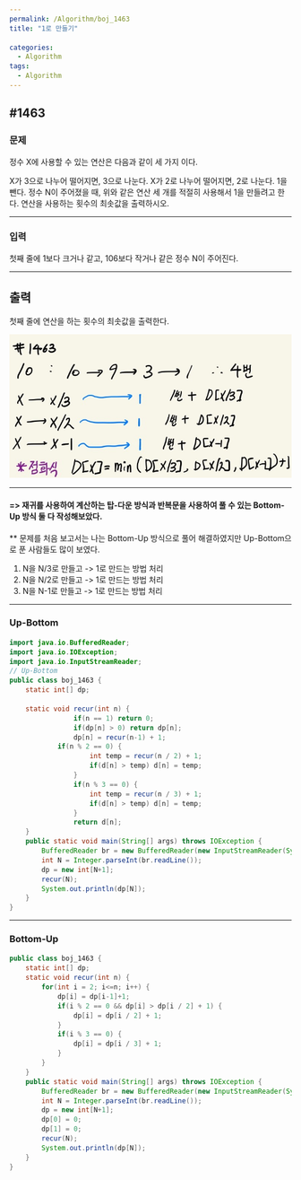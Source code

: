 ```yaml
---
permalink: /Algorithm/boj_1463
title: "1로 만들기"

categories:
  - Algorithm
tags:
  - Algorithm
---
```


## #1463

### 문제

정수 X에 사용할 수 있는 연산은 다음과 같이 세 가지 이다.

X가 3으로 나누어 떨어지면, 3으로 나눈다.
X가 2로 나누어 떨어지면, 2로 나눈다.
1을 뺀다.
정수 N이 주어졌을 때, 위와 같은 연산 세 개를 적절히 사용해서 1을 만들려고 한다. 연산을 사용하는 횟수의 최솟값을 출력하시오.

---

### 입력

첫째 줄에 1보다 크거나 같고, 106보다 작거나 같은 정수 N이 주어진다.

---

## 출력

첫째 줄에 연산을 하는 횟수의 최솟값을 출력한다.

![1463](/assets/image/algo/1463.jpg)

---

#### => 재귀를 사용하여 계산하는 탑-다운 방식과 반복문을 사용하여 풀 수 있는 Bottom-Up 방식 둘 다 작성해보았다.

\*\* 문제를 처음 보고서는 나는 Bottom-Up 방식으로 풀어 해결하였지만 Up-Bottom으로 푼 사람들도 많이 보였다.

1. N을 N/3로 만들고 -> 1로 만드는 방법 처리
2. N을 N/2로 만들고 -> 1로 만드는 방법 처리
3. N을 N-1로 만들고 -> 1로 만드는 방법 처리

---

### Up-Bottom

```java
import java.io.BufferedReader;
import java.io.IOException;
import java.io.InputStreamReader;
// Up-Bottom
public class boj_1463 {
    static int[] dp;

    static void recur(int n) {
				if(n == 1) return 0;
				if(dp[n] > 0) return dp[n];
				dp[n] = recur(n-1) + 1;
		    if(n % 2 == 0) {
					int temp = recur(n / 2) + 1;
					if(d[n] > temp) d[n] = temp;
				}
				if(n % 3 == 0) {
					int temp = recur(n / 3) + 1;
					if(d[n] > temp) d[n] = temp;
				}
				return d[n];
    }
    public static void main(String[] args) throws IOException {
        BufferedReader br = new BufferedReader(new InputStreamReader(System.in));
        int N = Integer.parseInt(br.readLine());
        dp = new int[N+1];
        recur(N);
        System.out.println(dp[N]);
    }
}
```

---

### Bottom-Up

```java
public class boj_1463 {
    static int[] dp;
    static void recur(int n) {
        for(int i = 2; i<=n; i++) {
            dp[i] = dp[i-1]+1;
            if(i % 2 == 0 && dp[i] > dp[i / 2] + 1) {
                dp[i] = dp[i / 2] + 1;
            }
            if(i % 3 == 0) {
                dp[i] = dp[i / 3] + 1;
            }
        }
    }
    public static void main(String[] args) throws IOException {
        BufferedReader br = new BufferedReader(new InputStreamReader(System.in));
        int N = Integer.parseInt(br.readLine());
        dp = new int[N+1];
        dp[0] = 0;
        dp[1] = 0;
        recur(N);
        System.out.println(dp[N]);
    }
}

```
